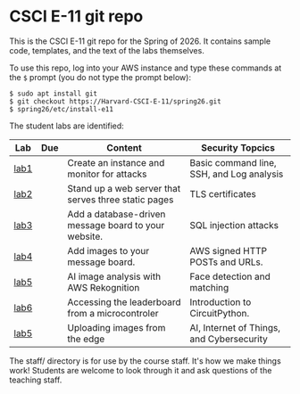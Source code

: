 # CSCI E-11 git repo

This is the CSCI E-11 git repo for the Spring of 2026. It contains sample code, templates, and the text of the labs themselves.

To use this repo, log into your AWS instance and type these commands at the `$` prompt (you do not type the prompt below):
```
$ sudo apt install git
$ git checkout https://Harvard-CSCI-E-11/spring26.git
$ spring26/etc/install-e11
```


The student labs are identified:

|Lab |Due |Content  |Security Topcics|
|----|----|---------|----------------|
| [lab1](lab1/) | | Create an instance and monitor for attacks | Basic command line, SSH,  and Log analysis|
| [lab2](lab2/) | | Stand up a web server that serves three static pages | TLS certificates|
| [lab3](lab3/) | | Add a database-driven message board to your website. | SQL injection attacks|
| [lab4](lab4/) | | Add images to your message board. | AWS signed HTTP POSTs and URLs.|
| [lab5](lab5/) | | AI image analysis with AWS Rekognition| Face detection and matching |
| [lab6](lab6/) | | Accessing the leaderboard from a microcontroler | Introduction to CircuitPython.|
| [lab5](lab7/) | | Uploading images from the edge | AI, Internet of Things, and Cybersecurity|


The staff/ directory is for use by the course staff. It's how we make things work! Students are welcome to look through it and ask questions of the teaching staff.
